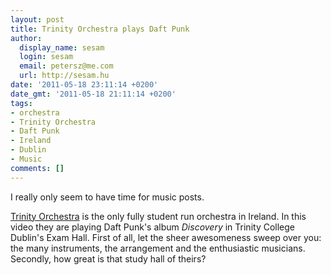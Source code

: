 ```yaml
---
layout: post
title: Trinity Orchestra plays Daft Punk
author:
  display_name: sesam
  login: sesam
  email: petersz@me.com
  url: http://sesam.hu
date: '2011-05-18 23:11:14 +0200'
date_gmt: '2011-05-18 21:11:14 +0200'
tags:
- orchestra
- Trinity Orchestra
- Daft Punk
- Ireland
- Dublin
- Music
comments: []
---
```


I really only seem to have time for music posts.

[Trinity Orchestra](http://www.trinityorchestra.com) is the only fully student run orchestra in Ireland. In this video they are playing Daft Punk's album _Discovery_ in Trinity College Dublin's Exam Hall. First of all, let the sheer awesomeness sweep over you: the many instruments, the arrangement and the enthusiastic musicians. Secondly, how great is that study hall of theirs?
